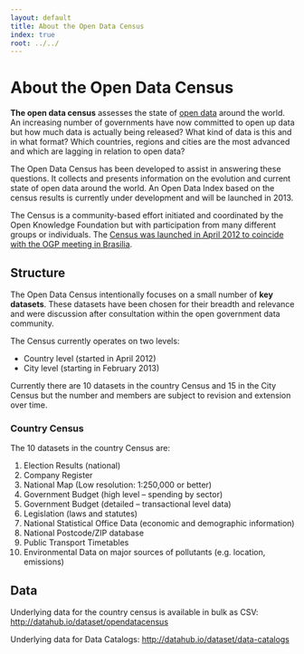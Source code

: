 ```yaml
---
layout: default
title: About the Open Data Census
index: true
root: ../../
--- 
```


<div class="page-header">
  <h1>About the Open Data Census</h1>
</div>

**The open data census** assesses the state of <a href="http://okfn.org/opendata/">open data</a> around the world. An increasing number of governments have now committed to open up data but how much data is actually being released? What kind of data is this and in what format? Which countries, regions and cities are the most advanced and which are lagging in relation to open data?

The Open Data Census has been developed to assist in answering these questions. It collects and presents information on the evolution and current state of open data around the world. An Open Data Index based on the census results is currently under development and will be launched in 2013.

The Census is a community-based effort initiated and coordinated by the Open Knowledge Foundation but with participation from many different groups or individuals. The [Census was launched in April 2012 to coincide with the OGP meeting in Brasilia](http://blog.okfn.org/2012/04/17/launching-the-open-data-census-2012/).

## Structure

The Open Data Census intentionally focuses on a small number of **key datasets**. These datasets have been chosen for their breadth and relevance and were discussion after consultation within the open government data community.

The Census currently operates on two levels:

* Country level (started in April 2012)
* City level (starting in February 2013)

Currently there are 10 datasets in the country Census and 15 in the City Census but the number and members are subject to revision and extension over time.

<a name="country" id="country"> </a>

### Country Census

The 10 datasets in the country Census are:

1. Election Results (national)
2. Company Register
3. National Map (Low resolution: 1:250,000 or better)
4. Government Budget (high level – spending by sector)
5. Government Budget (detailed – transactional level data)
6. Legislation (laws and statutes)
7. National Statistical Office Data (economic and demographic information)
8. National Postcode/ZIP database
9. Public Transport Timetables
10. Environmental Data on major sources of pollutants (e.g. location, emissions)

<a name="data" id="data"> </a>

## Data

Underlying data for the country census is available in bulk as CSV: <http://datahub.io/dataset/opendatacensus>

Underlying data for Data Catalogs: <http://datahub.io/dataset/data-catalogs>

